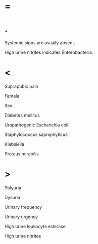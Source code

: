 # =

# .

Systemic signs are usually absent.

High urine nitrites indicates Enterobacteria.

# <

Suprapubic pain

Female

Sex

Diabetes mellitus

Uropathogenic Escherichia coli

Staphylococcus saprophyticus

Klebsiella

Proteus mirabilis

# >

Polyuria

Dysuria

Urinary frequency

Urinary urgency

High urine leukocyte esterase

High urine nitrites
